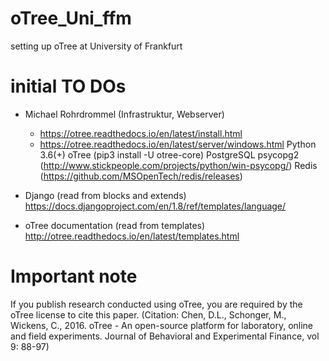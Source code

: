 # oTree_Uni_ffm
setting up oTree at University of Frankfurt

# initial TO DOs
- Michael Rohrdrommel (Infrastruktur, Webserver)
    - https://otree.readthedocs.io/en/latest/install.html
    - https://otree.readthedocs.io/en/latest/server/windows.html
      Python 3.6(+)
      oTree (pip3 install -U otree-core)
      PostgreSQL
      psycopg2 (http://www.stickpeople.com/projects/python/win-psycopg/)
      Redis (https://github.com/MSOpenTech/redis/releases)
    
- Django (read from blocks and extends) https://docs.djangoproject.com/en/1.8/ref/templates/language/
- oTree documentation (read from templates) http://otree.readthedocs.io/en/latest/templates.html


# Important note
If you publish research conducted using oTree, you are required by the oTree license to cite this paper. (Citation: Chen, D.L., Schonger, M., Wickens, C., 2016. oTree - An open-source platform for laboratory, online and field experiments. Journal of Behavioral and Experimental Finance, vol 9: 88-97)
